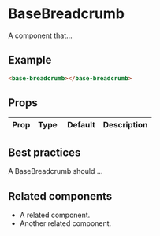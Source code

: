 # BaseBreadcrumb

A component that...

## Example

```html
<base-breadcrumb></base-breadcrumb>
```

## Props

Prop | Type | Default | Description
--- | --- | --- | ---

## Best practices

A BaseBreadcrumb should ...

## Related components

- A related component.
- Another related component.
